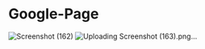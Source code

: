 # Google-Page
![Screenshot (162)](https://user-images.githubusercontent.com/98795445/209439108-766dc2b8-74cd-4475-aba0-994b03b2573a.png)
![Uploading Screenshot (163).png…]()
